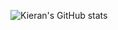 ![Kieran's GitHub stats](https://github-readme-stats.vercel.app/api?username=kieran-murphy&show_icons=true&theme=tokyonight)
